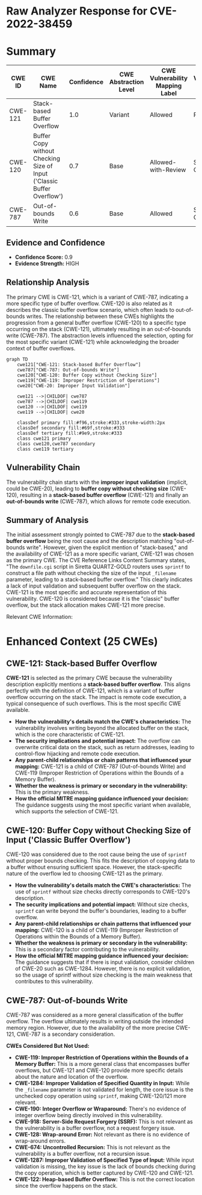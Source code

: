 # Raw Analyzer Response for CVE-2022-38459

# Summary
| CWE ID | CWE Name | Confidence | CWE Abstraction Level | CWE Vulnerability Mapping Label | CWE-Vulnerability Mapping Notes |
|---|---|---|---|---|---|
| CWE-121 | Stack-based Buffer Overflow | 1.0 | Variant | Allowed | Primary CWE |
| CWE-120 | Buffer Copy without Checking Size of Input ('Classic Buffer Overflow') | 0.7 | Base | Allowed-with-Review | Secondary Candidate |
| CWE-787 | Out-of-bounds Write | 0.6 | Base | Allowed | Secondary Candidate |

## Evidence and Confidence

*   **Confidence Score:** 0.9
*   **Evidence Strength:** HIGH

## Relationship Analysis
The primary CWE is CWE-121, which is a variant of CWE-787, indicating a more specific type of buffer overflow. CWE-120 is also related as it describes the classic buffer overflow scenario, which often leads to out-of-bounds writes. The relationship between these CWEs highlights the progression from a general buffer overflow (CWE-120) to a specific type occurring on the stack (CWE-121), ultimately resulting in an out-of-bounds write (CWE-787). The abstraction levels influenced the selection, opting for the most specific variant (CWE-121) while acknowledging the broader context of buffer overflows.

```mermaid
graph TD
    cwe121["CWE-121: Stack-based Buffer Overflow"]
    cwe787["CWE-787: Out-of-bounds Write"]
    cwe120["CWE-120: Buffer Copy without Checking Size"]
    cwe119["CWE-119: Improper Restriction of Operations"]
    cwe20["CWE-20: Improper Input Validation"]
    
    cwe121 -->|CHILDOF| cwe787
    cwe787 -->|CHILDOF| cwe119
    cwe120 -->|CHILDOF| cwe119
    cwe119 -->|CHILDOF| cwe20
    
    classDef primary fill:#f96,stroke:#333,stroke-width:2px
    classDef secondary fill:#69f,stroke:#333
    classDef tertiary fill:#9e9,stroke:#333
    class cwe121 primary
    class cwe120,cwe787 secondary
    class cwe119 tertiary
```

## Vulnerability Chain
The vulnerability chain starts with the **improper input validation** (implicit, could be CWE-20), leading to **buffer copy without checking size** (CWE-120), resulting in a **stack-based buffer overflow** (CWE-121) and finally an **out-of-bounds write** (CWE-787), which allows for remote code execution.

## Summary of Analysis
The initial assessment strongly pointed to CWE-787 due to the **stack-based buffer overflow** being the root cause and the description matching "out-of-bounds write". However, given the explicit mention of "stack-based," and the availability of CWE-121 as a more specific variant, CWE-121 was chosen as the primary CWE. The CVE Reference Links Content Summary states, "The `downfile.cgi` script in Siretta QUARTZ-GOLD routers uses `sprintf` to construct a file path without checking the size of the input `_filename` parameter, leading to a stack-based buffer overflow." This clearly indicates a lack of input validation and subsequent buffer overflow on the stack. CWE-121 is the most specific and accurate representation of this vulnerability. CWE-120 is considered because it is the "classic" buffer overflow, but the stack allocation makes CWE-121 more precise.

Relevant CWE Information:

# Enhanced Context (25 CWEs)

## CWE-121: Stack-based Buffer Overflow
**CWE-121** is selected as the primary CWE because the vulnerability description explicitly mentions a **stack-based buffer overflow**. This aligns perfectly with the definition of CWE-121, which is a variant of buffer overflow occurring on the stack. The impact is remote code execution, a typical consequence of such overflows. This is the most specific CWE available.
*   **How the vulnerability's details match the CWE's characteristics:** The vulnerability involves writing beyond the allocated buffer on the stack, which is the core characteristic of CWE-121.
*   **The security implications and potential impact:** The overflow can overwrite critical data on the stack, such as return addresses, leading to control-flow hijacking and remote code execution.
*   **Any parent-child relationships or chain patterns that influenced your mapping:** CWE-121 is a child of CWE-787 (Out-of-bounds Write) and CWE-119 (Improper Restriction of Operations within the Bounds of a Memory Buffer).
*   **Whether the weakness is primary or secondary in the vulnerability:** This is the primary weakness.
*   **How the official MITRE mapping guidance influenced your decision:** The guidance suggests using the most specific variant when available, which supports the selection of CWE-121.

## CWE-120: Buffer Copy without Checking Size of Input ('Classic Buffer Overflow')
CWE-120 was considered due to the root cause being the use of `sprintf` without proper bounds checking. This fits the description of copying data to a buffer without ensuring sufficient space. However, the stack-specific nature of the overflow led to choosing CWE-121 as the primary.
*   **How the vulnerability's details match the CWE's characteristics:** The use of `sprintf` without size checks directly corresponds to CWE-120's description.
*   **The security implications and potential impact:** Without size checks, `sprintf` can write beyond the buffer's boundaries, leading to a buffer overflow.
*   **Any parent-child relationships or chain patterns that influenced your mapping:** CWE-120 is a child of CWE-119 (Improper Restriction of Operations within the Bounds of a Memory Buffer).
*   **Whether the weakness is primary or secondary in the vulnerability:** This is a secondary factor contributing to the vulnerability.
*   **How the official MITRE mapping guidance influenced your decision:** The guidance suggests that if there is input validation, consider children of CWE-20 such as CWE-1284. However, there is no explicit validation, so the usage of sprintf without size checking is the main weakness that contributes to this vulnerability.

## CWE-787: Out-of-bounds Write
CWE-787 was considered as a more general classification of the buffer overflow. The overflow ultimately results in writing outside the intended memory region. However, due to the availability of the more precise CWE-121, CWE-787 is a secondary consideration.

**CWEs Considered But Not Used:**

*   **CWE-119: Improper Restriction of Operations within the Bounds of a Memory Buffer:** This is a more general class that encompasses buffer overflows, but CWE-121 and CWE-120 provide more specific details about the nature and location of the overflow.
*   **CWE-1284: Improper Validation of Specified Quantity in Input:** While the `_filename` parameter is not validated for length, the core issue is the unchecked copy operation using `sprintf`, making CWE-120/121 more relevant.
*   **CWE-190: Integer Overflow or Wraparound:** There's no evidence of integer overflow being directly involved in this vulnerability.
*   **CWE-918: Server-Side Request Forgery (SSRF):** This is not relevant as the vulnerability is a buffer overflow, not a request forgery issue.
*   **CWE-128: Wrap-around Error:** Not relevant as there is no evidence of wrap-around errors.
*   **CWE-674: Uncontrolled Recursion:** This is not relevant as the vulnerability is a buffer overflow, not a recursion issue.
*   **CWE-1287: Improper Validation of Specified Type of Input:** While input validation is missing, the key issue is the lack of bounds checking during the copy operation, which is better captured by CWE-120 and CWE-121.
*   **CWE-122: Heap-based Buffer Overflow:** This is not the correct location since the overflow happens on the stack.